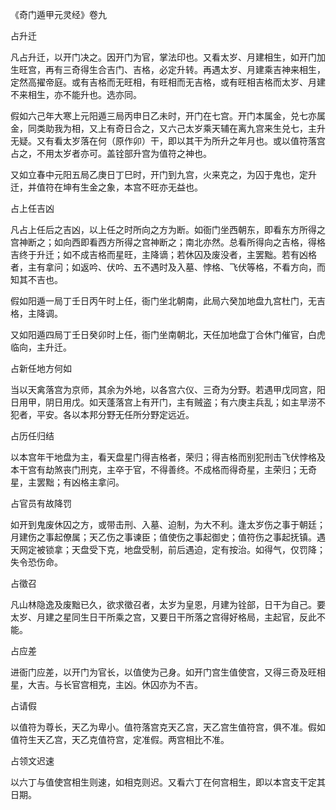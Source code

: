 《奇门遁甲元灵经》卷九

占升迁

凡占升迁，以开门决之。因开门为官，掌法印也。又看太岁、月建相生，如开门加生旺宫，再有三奇得生合吉门、吉格，必定升转。再遇太岁、月建乘吉神来相生，定然高擢帝庭。或有吉格而无旺相，有旺相而无吉格，或有旺相吉格而太岁、月建不来相生，亦不能升也。选亦同。

假如六己年大寒上元阳遁三局丙申日乙未时，开门在七宫。开门本属金，兑七亦属金，同类助我为相，又上有奇日合之，又六己太岁乘天辅在离九宫来生兑七，主升无疑。又有看太岁落在何（原作卯）干，即以其干为所升之年月也。或以值符落宫占之，不用太岁者亦可。盖铨部升宫为值符之神也。

又如立春中元阳五局乙庚日丁巳时，开门到九宫，火来克之，为囚于鬼也，定升迁，并值符在坤有生金之象，本宫不旺亦无益也。

占上任吉凶

凡占上任后之吉凶，以上任之时所向之方为断。如衙门坐西朝东，即看东方所得之宫神断之；如向西即看西方所得之宫神断之；南北亦然。总看所得向之吉格，得格吉终于升迁；如不成吉格而星旺，主降谪；若休囚及废没者，主罢黜。若有凶格者，主有拿问；如返吟、伏吟、五不遇时及入墓、悖格、飞伏等格，不看方向，而知其不吉也。

假如阳遁一局丁壬日丙午时上任，衙门坐北朝南，此局六癸加地盘九宫杜门，无吉格，主降调。

又如阳遁四局丁壬日癸卯时上任，衙门坐南朝北，天任加地盘丁合休门催官，白虎临向，主升迁。

占新任地方何如

当以天禽落宫为京师，其余为外地，以各宫六仪、三奇为分野。若遇甲戊同宫，阳日用甲，阴日用戊。如天蓬落宫上有开门，主有贼盗；有六庚主兵乱；如主旱涝不犯者，平安。各以本邦分野无任所分野定远近。

占历任归结

以本宫年干地盘为主，看天盘星门得吉格者，荣归；得吉格而别犯刑击飞伏悖格及本干宫有劫煞丧门刑克，主卒于官，不得善终。不成格而得奇星，主荣归；无奇星，主罢黜；有凶格主拿问。

占官员有故降罚

如开到鬼废休囚之方，或带击刑、入墓、迫制，为大不利。逢太岁伤之事于朝廷；月建伤之事起僚属；天乙伤之事谏臣；值使伤之事起御史；值符伤之事起抚镇。遇天网定被锁拿；天盘受下克，地盘受制，前后遇迫，定有按治。如得气，仅罚降；失令恐伤命。

占徵召

凡山林隐逸及废黜已久，欲求徵召者，太岁为皇恩，月建为铨部，日干为自己。要太岁、月建之星同生日干所乘之宫，又要日干所落之宫得好格局，主起官，反此不能。

占应差

进衙门应差，以开门为官长，以值使为己身。如开门宫生值使宫，又得三奇及旺相星，大吉。与长官宫相克，主凶。休囚亦为不吉。

占请假

以值符为尊长，天乙为卑小。值符落宫克天乙宫，天乙宫生值符宫，俱不准。假如值符生天乙宫，天乙克值符宫，定准假。两宫相比不准。

占领文迟速

以六丁与值使宫相生则速，如相克则迟。又看六丁在何宫相生，即以本宫支干定其日期。

